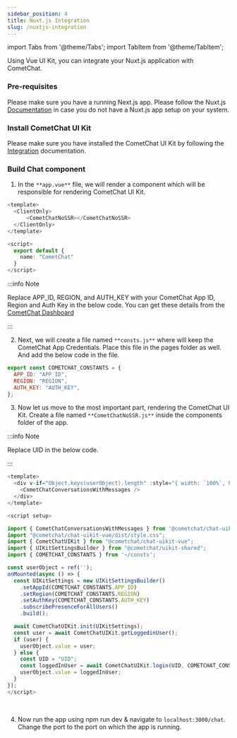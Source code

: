 ```yaml
---
sidebar_position: 4
title: Nuxt.js Integration
slug: /nuxtjs-integration
---
```


import Tabs from '@theme/Tabs';
import TabItem from '@theme/TabItem';

Using Vue UI Kit, you can integrate your Nuxt.js application with CometChat.

### Pre-requisites

Please make sure you have a running Next.js app. Please follow the Nuxt.js [Documentation](https://nuxt.com/docs/getting-started/installation) in case you do not have a Nuxt.js app setup on your system.

### Install CometChat UI Kit

Please make sure you have installed the CometChat UI Kit by following the [Integration](./integration) documentation.

### Build Chat component

1. In the `**app.vue**` file, we will render a component which will be responsible for rendering CometChat UI Kit.

<Tabs>
<TabItem value="ts" label="app.vue">

```typescript
<template>
  <ClientOnly>
      <CometChatNoSSR></CometChatNoSSR>
  </ClientOnly>
</template>

<script>
  export default {
    name: "CometChat"
  }
</script>
```

</TabItem>
</Tabs>

:::info Note

Replace APP_ID, REGION, and AUTH_KEY with your CometChat App ID, Region and Auth Key in the below code. You can get these details from the [CometChat Dashboard](https://app.cometchat.com/)

:::

2. Next, we will create a file named `**consts.js**` where will keep the CometChat App Credentials. Place this file in the pages folder as well. And add the below code in the file.

<Tabs>
<TabItem value="js" label="Javascript">

```javascript
export const COMETCHAT_CONSTANTS = {
  APP_ID: "APP_ID",
  REGION: "REGION",
  AUTH_KEY: "AUTH_KEY",
};
```

</TabItem>
</Tabs>

3. Now let us move to the most important part, rendering the CometChat UI Kit. Create a file named `**CometChatNoSSR.js**` inside the components folder of the app.

:::info Note

Replace UID in the below code.

:::

<Tabs>
<TabItem value="js" label="CometChatNoSSR.vue">

```javascript
<template>
  <div v-if="Object.keys(userObject).length" :style="{ width: `100%`, height: '100vh' }">
    <CometChatConversationsWithMessages />
  </div>
</template>

<script setup>

import { CometChatConversationsWithMessages } from '@cometchat/chat-uikit-vue';
import "@cometchat/chat-uikit-vue/dist/style.css";
import { CometChatUIKit } from "@cometchat/chat-uikit-vue";
import { UIKitSettingsBuilder } from "@cometchat/uikit-shared";
import { COMETCHAT_CONSTANTS } from '~/consts';

const userObject = ref('');
onMounted(async () => {
  const UIKitSettings = new UIKitSettingsBuilder()
    .setAppId(COMETCHAT_CONSTANTS.APP_ID)
    .setRegion(COMETCHAT_CONSTANTS.REGION)
    .setAuthKey(COMETCHAT_CONSTANTS.AUTH_KEY)
    .subscribePresenceForAllUsers()
    .build();

  await CometChatUIKit.init(UIKitSettings);
  const user = await CometChatUIKit.getLoggedinUser();
  if (user) {
    userObject.value = user;
  } else {
    const UID = "UID";
    const loggedInUser = await CometChatUIKit.login(UID, COMETCHAT_CONSTANTS.AUTH_KEY);
    userObject.value = loggedInUser;
  }
});
</script>
```

</TabItem>
</Tabs>
​

4. Now run the app using npm run dev & navigate to `localhost:3000/chat`. Change the port to the port on which the app is running.
